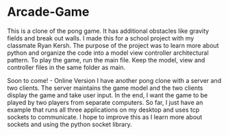 # Arcade-Game

This is a clone of the pong game. It has additional obstacles like gravity fields and break out walls. I made this for a school project with my classmate Ryan Kersh. The purpose of the project was to learn more about python and organize the code into a model view controller architectural pattern. To play the game, run the main file. Keep the model, view and controller files in the same folder as main.

Soon to come! - Online Version
I have another pong clone with a server and two clients. The server maintains the game model and the two clients display the game and take user input. In the end, I want the game to be played by two players from separate computers. So far, I just have an example that runs all three applications on my desktop and uses tcp sockets to communicate. I hope to improve this as I learn more about sockets and using the python socket library.
